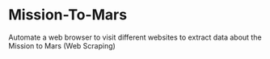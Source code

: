 # Mission-To-Mars
Automate a web browser to visit different websites to extract data about the Mission to Mars (Web Scraping)
